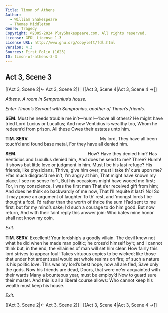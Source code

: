 ```yaml
---
Title: Timon of Athens
Author: 
  - William Shakespeare
  - Thomas Middleton
Genre: Tragedy
Copyright: ©2005-2024 PlayShakespeare.com. All rights reserved.
License: GFDL License 1.3
License URL: http://www.gnu.org/copyleft/fdl.html
Version: 4.3
Sources: First Folio (1623)
ID: timon-of-athens-3-3
---
```


## Act 3, Scene 3
[[Act 3, Scene 2|← Act 3, Scene 2]] | [[Act 3, Scene 4|Act 3, Scene 4 →]]

*Athens. A room in Sempronius’s house.*

*Enter Timon’s Servant with Sempronius, another of Timon’s friends.*

**SEM.**
Must he needs trouble me in’t—hum!—’bove all others?
He might have tried Lord Lucius or Lucullus;
And now Ventidius is wealthy too,
Whom he redeem’d from prison. All these
Owes their estates unto him.

**TIM. SERV.**
                My lord,
They have all been touch’d and found base metal,
For they have all denied him.

**SEM.**
                How? Have they denied him?
Has Ventidius and Lucullus denied him,
And does he send to me? Three? Humh!
It shows but little love or judgment in him.
Must I be his last refuge? His friends, like physicians,
Thrive, give him over; must I take th’ cure upon me?
H’as much disgrac’d me in’t, I’m angry at him,
That might have known my place. I see no sense for’t,
But his occasions might have wooed me first;
For, in my conscience, I was the first man
That e’er received gift from him;
And does he think so backwardly of me now,
That I’ll requite it last? No!
So it may prove an argument of laughter
To th’ rest, and ’mongst lords I be thought a fool.
I’d rather than the worth of thrice the sum
H’ad sent to me first, but for my mind’s sake;
I’d such a courage to do him good. But now return,
And with their faint reply this answer join:
Who bates mine honor shall not know my coin.

*Exit.*

**TIM. SERV.**
Excellent! Your lordship’s a goodly villain. The devil knew not what he did when he made man politic; he cross’d himself by’t; and I cannot think but, in the end, the villainies of man will set him clear. How fairly this lord strives to appear foul! Takes virtuous copies to be wicked; like those that under hot ardent zeal would set whole realms on fire; of such a nature is his politic love.
This was my lord’s best hope, now all are fled,
Save only the gods. Now his friends are dead,
Doors, that were ne’er acquainted with their wards
Many a bounteous year, must be employ’d
Now to guard sure their master.
And this is all a liberal course allows:
Who cannot keep his wealth must keep his house.

*Exit.*

[[Act 3, Scene 2|← Act 3, Scene 2]] | [[Act 3, Scene 4|Act 3, Scene 4 →]]